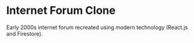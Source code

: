 # Internet Forum Clone

Early 2000s internet forum recreated using modern technology (React.js and Firestore). 
